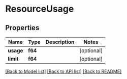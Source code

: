 # ResourceUsage

## Properties

Name | Type | Description | Notes
------------ | ------------- | ------------- | -------------
**usage** | **f64** |  | [optional] 
**limit** | **f64** |  | [optional] 

[[Back to Model list]](../README.md#documentation-for-models) [[Back to API list]](../README.md#documentation-for-api-endpoints) [[Back to README]](../README.md)


